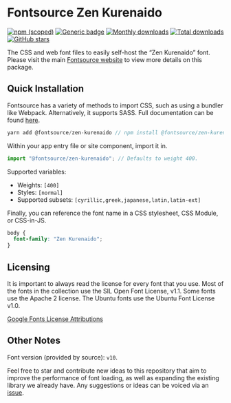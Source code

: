 # Fontsource Zen Kurenaido

[![npm (scoped)](https://img.shields.io/npm/v/@fontsource/zen-kurenaido?color=brightgreen)](https://www.npmjs.com/package/@fontsource/zen-kurenaido) [![Generic badge](https://img.shields.io/badge/fontsource-passing-brightgreen)](https://github.com/fontsource/fontsource) [![Monthly downloads](https://badgen.net/npm/dm/@fontsource/zen-kurenaido)](https://github.com/fontsource/fontsource) [![Total downloads](https://badgen.net/npm/dt/@fontsource/zen-kurenaido)](https://github.com/fontsource/fontsource) [![GitHub stars](https://img.shields.io/github/stars/fontsource/fontsource.svg?style=social&label=Star)](https://github.com/fontsource/fontsource/stargazers)

The CSS and web font files to easily self-host the “Zen Kurenaido” font. Please visit the main [Fontsource website](https://fontsource.org/fonts/zen-kurenaido) to view more details on this package.

## Quick Installation

Fontsource has a variety of methods to import CSS, such as using a bundler like Webpack. Alternatively, it supports SASS. Full documentation can be found [here](https://fontsource.org/docs/introduction).

```javascript
yarn add @fontsource/zen-kurenaido // npm install @fontsource/zen-kurenaido
```

Within your app entry file or site component, import it in.

```javascript
import "@fontsource/zen-kurenaido"; // Defaults to weight 400.
```

Supported variables:

- Weights: `[400]`
- Styles: `[normal]`
- Supported subsets: `[cyrillic,greek,japanese,latin,latin-ext]`

Finally, you can reference the font name in a CSS stylesheet, CSS Module, or CSS-in-JS.

```css
body {
  font-family: "Zen Kurenaido";
}
```



## Licensing

It is important to always read the license for every font that you use.
Most of the fonts in the collection use the SIL Open Font License, v1.1. Some fonts use the Apache 2 license. The Ubuntu fonts use the Ubuntu Font License v1.0.

[Google Fonts License Attributions](https://fonts.google.com/attribution)

## Other Notes

Font version (provided by source): `v10`.

Feel free to star and contribute new ideas to this repository that aim to improve the performance of font loading, as well as expanding the existing library we already have. Any suggestions or ideas can be voiced via an [issue](https://github.com/fontsource/fontsource/issues).
